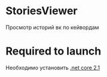 # StoriesViewer
Просмотр историй вк по кейвордам
# Required to launch
Необходимо установить [.net core 2.1](https://dotnet.microsoft.com/download/dotnet-core/2.1) 
